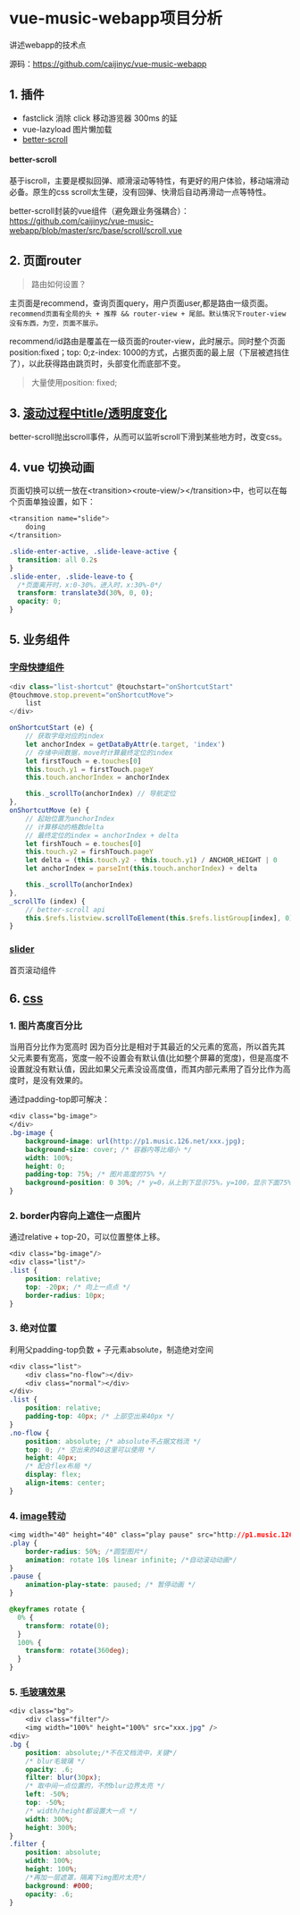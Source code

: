 # vue-music-webapp项目分析

讲述webapp的技术点

源码：https://github.com/caijinyc/vue-music-webapp

## 1. 插件

* fastclick 消除 click 移动游览器 300ms 的延
* vue-lazyload 图片懒加载
* [better-scroll]()

#### better-scroll

基于iscroll，主要是模拟回弹、顺滑滚动等特性，有更好的用户体验，移动端滑动必备。原生的css scroll太生硬，没有回弹、快滑后自动再滑动一点等特性。

better-scroll封装的vue组件（避免跟业务强耦合）：https://github.com/caijinyc/vue-music-webapp/blob/master/src/base/scroll/scroll.vue

## 2. 页面router

> 路由如何设置？

主页面是recommend，查询页面query，用户页面user,都是路由一级页面。`recommend页面有全局的头 + 推荐 && router-view + 尾部。默认情况下router-view没有东西，为空，页面不展示。`

recommend/id路由是覆盖在一级页面的router-view，此时展示。同时整个页面position:fixed；top: 0;z-index: 1000的方式，占据页面的最上层（下层被遮挡住了），以此获得路由跳页时，头部变化而底部不变。

> 大量使用position: fixed;

## 3. [滚动过程中title/透明度变化](https://github.com/caijinyc/vue-music-webapp/blob/master/src/components/music-list/music-list.vue#L148)

better-scroll抛出scroll事件，从而可以监听scroll下滑到某些地方时，改变css。

## 4. vue 切换动画

页面切换可以统一放在\<transition>\<route-view/>\</transition>中，也可以在每个页面单独设置，如下：

``` css
<transition name="slide">
    doing
</transition>

.slide-enter-active, .slide-leave-active {
  transition: all 0.2s
}
.slide-enter, .slide-leave-to {
  /*页面离开时，x:0-30%，进入时，x:30%-0*/
  transform: translate3d(30%, 0, 0);
  opacity: 0;
}
```

## 5. 业务组件

### [字母快捷组件](https://github.com/caijinyc/vue-music-webapp/blob/master/src/base/listview/listview.vue#L72)

``` js
<div class="list-shortcut" @touchstart="onShortcutStart"
@touchmove.stop.prevent="onShortcutMove">
    list
</div>

onShortcutStart (e) {
    // 获取字母对应的index
    let anchorIndex = getDataByAttr(e.target, 'index')
    // 存储中间数据，move时计算最终定位的index
    let firstTouch = e.touches[0]
    this.touch.y1 = firstTouch.pageY
    this.touch.anchorIndex = anchorIndex

    this._scrollTo(anchorIndex) // 导航定位
},
onShortcutMove (e) {
    // 起始位置为anchorIndex
    // 计算移动的格数delta
    // 最终定位的index = anchorIndex + delta
    let firshTouch = e.touches[0]
    this.touch.y2 = firshTouch.pageY
    let delta = (this.touch.y2 - this.touch.y1) / ANCHOR_HEIGHT | 0
    let anchorIndex = parseInt(this.touch.anchorIndex) + delta

    this._scrollTo(anchorIndex)
},
_scrollTo (index) {
    // better-scroll api
    this.$refs.listview.scrollToElement(this.$refs.listGroup[index], 0)
}
```

### [slider](https://github.com/caijinyc/vue-music-webapp/blob/master/src/base/slider/slider.vue)

首页滚动组件

## 6. [css](https://github.com/caijinyc/vue-music-webapp/blob/master/src/components/music-list/music-list.vue)

### 1. 图片高度百分比

当用百分比作为宽高时  因为百分比是相对于其最近的父元素的宽高，所以首先其父元素要有宽高，宽度一般不设置会有默认值(比如整个屏幕的宽度)，但是高度不设置就没有默认值，因此如果父元素没设高度值，而其内部元素用了百分比作为高度时，是没有效果的。

通过padding-top即可解决：

``` css
<div class="bg-image">
</div>
.bg-image {
    background-image: url(http://p1.music.126.net/xxx.jpg);
    background-size: cover; /* 容器内等比缩小 */
    width: 100%;
    height: 0;
    padding-top: 75%; /* 图片高度的75% */
    background-position: 0 30%; /* y=0，从上到下显示75%，y=100，显示下面75%*/
}
```

### 2. border内容向上遮住一点图片

通过relative + top-20，可以位置整体上移。

``` css
<div class="bg-image"/>
<div class="list"/>
.list {
    position: relative;
    top: -20px; /* 向上一点点 */
    border-radius: 10px;
}
```

### 3. 绝对位置

利用父padding-top负数 + 子元素absolute，制造绝对空间

``` css
<div class="list">
    <div class="no-flow"></div>
    <div class="normal"></div>
</div>
.list {
    position: relative;
    padding-top: 40px; /* 上部空出来40px */
}
.no-flow {
    position: absolute; /* absolute不占据文档流 */
    top: 0; /* 空出来的40这里可以使用 */
    height: 40px;
    /* 配合flex布局 */
    display: flex;
    align-items: center;
}
```

### 4. [image转动](https://github.com/caijinyc/vue-music-webapp/blob/master/src/components/player/player.vue#L74)

``` css
<img width="40" height="40" class="play pause" src="http://p1.music.126.net/xxx.jpg">
.play {
    border-radius: 50%; /*圆型图片*/
    animation: rotate 10s linear infinite; /*自动滚动动画*/
}
.pause {
    animation-play-state: paused; /* 暂停动画 */
}

@keyframes rotate {
  0% {
    transform: rotate(0);
  }
  100% {
    transform: rotate(360deg);
  }
}
```

### 5. [毛玻璃效果](https://github.com/caijinyc/vue-music-webapp/blob/master/src/components/player/player.vue#L5)

``` css
<div class="bg">
    <div class="filter"/>
    <img width="100%" height="100%" src="xxx.jpg" />
<div>
.bg {
    position: absolute;/*不在文档流中，关键*/
    /* blur毛玻璃 */
    opacity: .6;
    filter: blur(30px);
    /* 取中间一点位置的，不然blur边界太亮 */
    left: -50%;
    top: -50%;
    /* width/height都设置大一点 */
    width: 300%;
    height: 300%;
}
.filter {
    position: absolute;
    width: 100%;
    height: 100%;
    /*再加一层遮罩，隔离下img图片太亮*/
    background: #000;
    opacity: .6;
}
```
